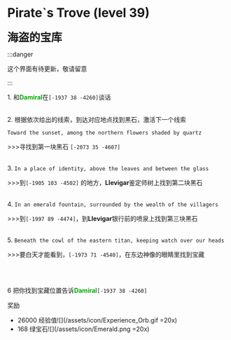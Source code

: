 # Pirate`s Trove (level 39)
<span style="font-size: 25px;">**海盗的宝库**</span>

:::danger

这个界面有待更新，敬请留意

:::

<span class="stage-index">1.</span> 和<font color=00AA00>**Damiral**</font>在`[-1937 38 -4260]`谈话<br><br>

<span class="stage-index">2.</span> 根据依次给出的线索，到达对应地点找到黑石，激活下一个线索

`Toward the sunset, among the northern flowers shaded by quartz`

\>>>寻找到第一块黑石 `[-2073 35 -4607]`<br><br>

<span class="stage-index">3.</span> `In a place of identity, above the leaves and between the glass`

\>>>到`[-1905 103 -4502]` 的地方，**Llevigar**鉴定师树上找到第二块黑石<br><br>

<span class="stage-index">4.</span> `In an emerald fountain, surrounded by the wealth of the villagers`

\>>>到`[-1997 89 -4474]`，到**Llevigar**银行前的喷泉上找到第三块黑石<br><br>

<span class="stage-index">5.</span> `Beneath the cowl of the eastern titan, keeping watch over our heads`

\>>>要白天才能看到，`[-1973 71 -4540]`，在东边神像的眼睛里找到宝藏


<br><br>

<span class="stage-index">6 </span> 把你找到宝藏位置告诉<font color=00AA00>**Damiral**</font>`[-1937 38 -4260]`

奖励

+ 26000 经验值![](/assets/icon/Experience_Orb.gif =20x)
+ 168 绿宝石![](/assets/icon/Emerald.png =20x)
